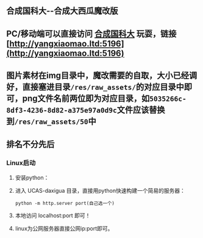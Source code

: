 ## 合成国科大--合成大西瓜魔改版
## PC/移动端可以直接访问 [合成国科大](http://yangxiaomao.ltd:5196) 玩耍，链接 [http://yangxiaomao.ltd:5196](http://yangxiaomao.ltd:5196)
## 图片素材在img目录中，魔改需要的自取，大小已经调好，直接塞进目录`/res/raw_assets/`的对应目录中即可，png文件名前两位即为对应目录，如`5035266c-8df3-4236-8d82-a375e97a0d9c`文件应该替换到`/res/raw_assets/50`中
## 排名不分先后


### Linux启动
1. 安装python：

2. 进入 UCAS-daxigua 目录，直接用python快速构建一个简易的服务器：

    ```shell
    python -m http.server port(自己选一个)
    ```
   
3. 本地访问 localhost:port 即可！

4. linux为公网服务器直接公网ip:port即可。
